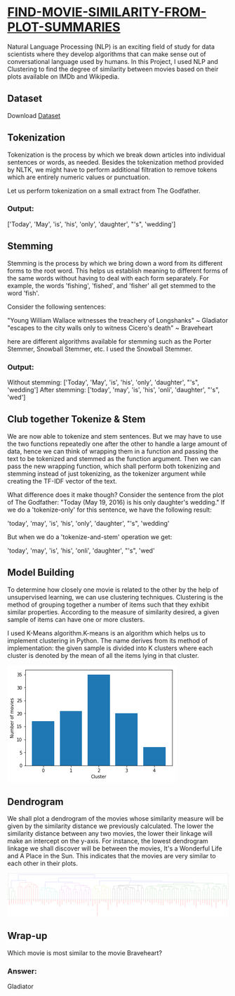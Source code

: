 # [FIND-MOVIE-SIMILARITY-FROM-PLOT-SUMMARIES](https://github.com/parthshah28/FIND-MOVIE-SIMILARITY-FROM-PLOT-SUMMARIES)
Natural Language Processing (NLP) is an exciting field of study for data scientists where they develop algorithms that can make sense out of conversational language used by humans. In this Project, I used NLP and Clustering to find the degree of similarity between movies based on their plots available on IMDb and Wikipedia.

## Dataset
Download [Dataset](https://github.com/parthshah28/FIND-MOVIE-SIMILARITY-FROM-PLOT-SUMMARIES/blob/master/movies.csv)

## Tokenization
Tokenization is the process by which we break down articles into individual sentences or words, as needed. Besides the tokenization method provided by NLTK, we might have to perform additional filtration to remove tokens which are entirely numeric values or punctuation.

Let us perform tokenization on a small extract from The Godfather.
### Output:
['Today', 'May', 'is', 'his', 'only', 'daughter', "'s", 'wedding']

## Stemming
Stemming is the process by which we bring down a word from its different forms to the root word. This helps us establish meaning to different forms of the same words without having to deal with each form separately. For example, the words 'fishing', 'fished', and 'fisher' all get stemmed to the word 'fish'.

Consider the following sentences:

"Young William Wallace witnesses the treachery of Longshanks" ~ Gladiator
"escapes to the city walls only to witness Cicero's death" ~ Braveheart

here are different algorithms available for stemming such as the Porter Stemmer, Snowball Stemmer, etc. I used the Snowball Stemmer.
### Output:
Without stemming:  ['Today', 'May', 'is', 'his', 'only', 'daughter', "'s", 'wedding']
After stemming:    ['today', 'may', 'is', 'his', 'onli', 'daughter', "'s", 'wed']

## Club together Tokenize & Stem
We are now able to tokenize and stem sentences. But we may have to use the two functions repeatedly one after the other to handle a large amount of data, hence we can think of wrapping them in a function and passing the text to be tokenized and stemmed as the function argument. Then we can pass the new wrapping function, which shall perform both tokenizing and stemming instead of just tokenizing, as the tokenizer argument while creating the TF-IDF vector of the text.

What difference does it make though? Consider the sentence from the plot of The Godfather: "Today (May 19, 2016) is his only daughter's wedding." If we do a 'tokenize-only' for this sentence, we have the following result:

'today', 'may', 'is', 'his', 'only', 'daughter', "'s", 'wedding'

But when we do a 'tokenize-and-stem' operation we get:

'today', 'may', 'is', 'his', 'onli', 'daughter', "'s", 'wed'

## Model Building
To determine how closely one movie is related to the other by the help of unsupervised learning, we can use clustering techniques. Clustering is the method of grouping together a number of items such that they exhibit similar properties. According to the measure of similarity desired, a given sample of items can have one or more clusters.

I used K-Means algorithm.K-means is an algorithm which helps us to implement clustering in Python. The name derives from its method of implementation: the given sample is divided into K clusters where each cluster is denoted by the mean of all the items lying in that cluster.

![](https://github.com/parthshah28/FIND-MOVIE-SIMILARITY-FROM-PLOT-SUMMARIES/blob/master/images/bar_clusters.png)

## Dendrogram
We shall plot a dendrogram of the movies whose similarity measure will be given by the similarity distance we previously calculated. The lower the similarity distance between any two movies, the lower their linkage will make an intercept on the y-axis. For instance, the lowest dendrogram linkage we shall discover will be between the movies, It's a Wonderful Life and A Place in the Sun. This indicates that the movies are very similar to each other in their plots.

![](https://github.com/parthshah28/FIND-MOVIE-SIMILARITY-FROM-PLOT-SUMMARIES/blob/master/images/download.png)

## Wrap-up
Which movie is most similar to the movie Braveheart?
### Answer:
Gladiator



